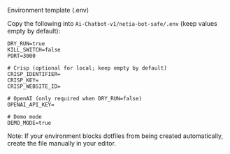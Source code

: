 Environment template (.env)

Copy the following into `Ai-Chatbot-v1/netia-bot-safe/.env` (keep values empty by default):

```
DRY_RUN=true
KILL_SWITCH=false
PORT=3000

# Crisp (optional for local; keep empty by default)
CRISP_IDENTIFIER=
CRISP_KEY=
CRISP_WEBSITE_ID=

# OpenAI (only required when DRY_RUN=false)
OPENAI_API_KEY=

# Demo mode
DEMO_MODE=true
```

Note: If your environment blocks dotfiles from being created automatically, create the file manually in your editor.


